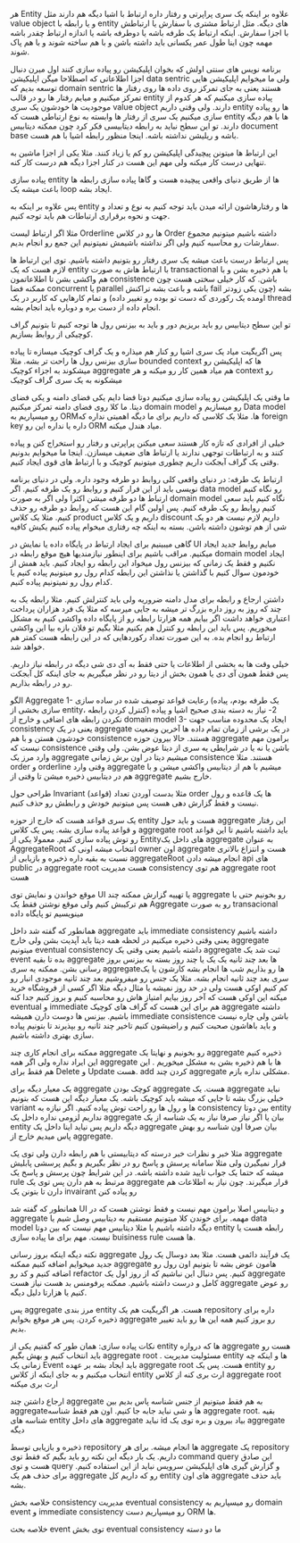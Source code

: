 هر Entity علاوه بر اینکه یک سری پراپرتی و رفتار داره ارتباط با اشیا دیگه هم دارند مثل value object  و یا رابطه با entity های دیگه. مثل ارتباط مشتری با سفارش یا ارتباطش با اجزا سفارش. اینکه ارتباط یک طرفه باشه یا دوطرفه باشه یا اندازه ارتباط چقدر باشه مهمه چون اینا طول عمر یکسانی باید داشته باشن و با هم ساخته شوند و با هم پاک شوند. 


برنامه نویس های سنتی اولش که بخوان اپلیکیشن رو پیاده سازی کنند اول میرن دنبال اجزا اطلاعاتی که اصطلاحا میگن اپلیکیشن data sentric ولی ما میخوایم اپلیکیشن هایی توسعه بدیم که domain sentric هستند یعنی به جای تمرکز روی داده ها روی رفتار ها تمرکز میکنیم و میایم رفتار ها رو در قالب entity پیاده سازی میکنیم که هر کدوم از موجودیت ها خودشون یک سری value object دارند. 
ولی وقتی داریم entity ها رو پیاده سازی میکنیم یک سری از رفتار ها وابسته به نوع ارتباطی هست که entity ها با هم دیگه دارند. تو این سطح نباید به رابطه دیتابیسی فکر کرد چون ممکنه دیتابیس document base باشه و ریلیشن نداشته باشه. اینجا منظور رابطه اشیا با هم هست. 

این ارتباط ها میتونن پیچیدگی اپلیکیشن رو کم یا زیاد کنند. مثلا یکی از اجزا ماشین به تنهایی درست کار میکنه ولی مهم این هست در کنار اجزا دیگه هم درست کار کنه. 

پیاده سازی entity ها از طریق دنیای واقعی پیچیده هست و گاها پیاده سازی رابطه ها باعث میشه یک loop ایجاد بشه. 

پس علاوه بر اینکه به entity ها و رفتارهاشون ارائه میدن باید توجه کنیم به نوع و تعداد و جهت و نحوه برقراری ارتباطات هم باید توجه کنیم. 

مثلا اگر ارتباط لیست Orderline ها رو در کلاس Order داشته باشیم میتونیم مجموع سفارشات رو محاسبه کنیم ولی اگر نداشته باشیمش نمیتونیم این جمع رو انجام بدیم. 

پس ارتباط درست باعث میشه یک سری رفتار رو بتونیم داشته باشیم. 
توی این ارتباط ها لازم هست که یک entity با ارتباط هاش به صورت transactional با هم ذخیره بشن و با هم واکشی بشن تا اطلاعاتمون consistence باشن. که کار خیلی سختی هست چون ممکنه فضا concurrent یا parallel باشه و باعث بشه تراکنش fail بشه (چون یکی زودتر اومده یک رکوردی که دست تو بوده رو تغییر داده) و تمام کارهایی که کاربر در یک thread انجام داده از دست بره و دوباره باید انجام بشه.

تو این سطح دیتابیس رو باید بریزیم دور و باید به بیزنس رول ها توجه کنیم تا بتونیم گراف کوچیکی از روابط بسازیم. 

پس اگریگیت میاد یک سری اشیا رو کنار هم میذاره و یک گراف کوچیک میسازه تا پیاده سازی بیزنس رول ها راحت تر بشه. مثلا bounded context ها که اپلیکیشن رو میشکوند به اجزاء کوچیک aggregate هم میاد همین کار رو میکنه و هر context رو میشکونه به یک سری گراف کوچیک 


ما وقتی یک اپلیکیشن رو پیاده سازی میکنیم دوتا فضا دایم یکی فضای دامنه و یکی فضای دیتا. ما کلا روی فضای دامنه تمرکز میکنیم domain model رو میسازیم و Data model رو میسپاریم به ORMها. مثلا یک کلاسی که داریم برای ما دیگه اهمیتی نداره که foreign key داره یا نداره این رو ORM میاد هندل میکنه. 

خیلی از افرادی که تازه کار هستند سعی میکنن پراپرتی و رفتار رو استخراج کنن و پیاده کنند و به ارتباطات توجهی ندارند یا ارتباط های ضعیف میسازن. اینجا ما میخوایم بدونیم وقتی یک گراف آبجکت داریم چطوری میتونیم کوچیک و با ارتباط های قوی ایجاد کنیم. 


ارتباط یک طرفه:
در دنیای واقعی کلی روابط دو طرفه وجود داره. ولی در دنیای برنامه نویسی باید از این فرار کنیم و روابط رو یک طرفه کنیم. اگر data model رو نگاه کنیم ارتباط ها دو طرفه میشن اکثرا ولی اگر به صورت domain model نگاه کنیم باید سعی کنیم روابط رو یک طرفه کنیم. 
پس اولین گام این هست که روابط دو طرفه رو حذف کنیم.  مثلا یک کلاس product داریم و یک کلاس discount داریم لازم نیست هر دو یک شی از هم توشون داشته باشن. بسته به اینکه چه رفتاری میخوام پیاده کنیم یکیش کافیه

گاهی میبینیم برای ایجاد ارتباط در پایگاه داده یا نمایش در UI میایم روابط جدید ایجاد میکنیم. مراقب باشیم برای اینطور نیازمندیها هیچ موقع رابطه در domain model ایجاد نکنیم و فقط یک زمانی که بیزنس رول میخواد این رابطه رو ایجاد کنیم. 
باید همش از خودمون سوال کنیم با گذاشتن یا نذاشتن این رابطه کدام رول رو میتونیم پیاده کنیم یا کدام رول رو نمیتونیم پیاده کنیم. 

داشتن ارجاع و رابطه برای مدل دامنه ضروریه ولی باید کنترلش کنیم. مثلا رابطه یک به چند که روز به روز داره بزرگ تر میشه به جایی میرسه که مثلا یک فرد هزاران پرداخت اعتباری خواهد داشت اگر بیایم همه هزارتا رابطه رو از پایگاه داده واکشی کنیم به مشکل مبخوریم. پس باید این رابطه رو کنترل هم بکنیم مثلا بگیم تو فلان بازه بیا این واکشی ارتباط رو انجام بده. به این صورت تعداد رکوردهایی که در این رابطه هست کمتر هم خواهد شد. 

خیلی وقت ها به بخشی از اطلاعات یا حتی فقط به آی دی شی دیگه در رابطه نیاز داریم. پس فقط همون آی دی یا همون بخش از دیتا رو در نظر میگیریم به جای اینکه کل آبجکت رو در رابطه بذاریم. 

الگو Aggregate
1- رعایت قواعد توصیف شده در ساده سازی (یک طرفه بودم، پیاده سازی بخشی از entity، کنترل کردن رابطه)
2- نیاز به دسته بندی صحیح اشیا و پیاده نکردن رابطه های اضافی و خارج از domain model
3- ایجاد یک محدوده مناسب جهت consistency یعنی در یک aggregate در یک برشی از زمان تمام داده ها آخرین وضعیت خودشون هستن و با هم consistence هستند. حالا بیرون حوزه aggregate برامون مهم نیست که consistence باشن یا نه یا در شرایطی یه سری از دیتا عوض بشن. ولی وقتی وارد مرز یک aggregate میشیم دیتا در اون برش زمانی consistence هستند. 
مثلا order و orderline وقتی وارد aggregate میشیم با هم از دیتابیس واکشی میشن و با هم در دیتابیس ذخیره میشن تا وقتی از aggregate خارج بشیم. 

طراحی حول Invariant (قواعد)
مثلا بدست آوردن تعداد order ها یک قاعده و رول نیست و فقط گزارش دهی هست پس میتونیم خودش و رابطش رو حذف کنیم. 


یک سری قواعد هست که خارج از حوزه entity هست و باید حول aggregate این رفتار و قواعد پیاده سازی بشه. پس یک کلاس aggregate root باید داشته باشیم تا این قواعد رو توش پیاده سازی کنیم. معمولا یکی از Entityهای داخل یک aggregate به عنوان AggregateRoot انتخاب میشه اونی که owner اون aggregate هست و انتزاع بالاتری نسبت به بقیه داره
ذخیره و بازیابی از aggregateRoot انجام میشه
دادن api های public در aggregate root هست
مدیریت consistency هم توی aggregate root هست 


موقع خواندن و نمایش توی UI یا تهییه گزارش ممکنه چند aggregate رو بخونیم حتی با هم ترکیبش کنیم ولی موقع نوشتن فقط یک Aggregate رو به صورت transacional مینویسیم تو پایگاه داده
 
همانطور که گفته شد داخل aggregate باید immediate consistency داشته باشیم یعنی وقتی ذخیره میکنیم در لحظه همه دیتا باید آپدیت بشن ولی خارج  aggregate میتونیم eventual consistency داشته باشیم یعنی وقتی یک  aggregate ثبت شد یک event بده تا بقیه  aggregate ها بعد چند ثانیه یک یک یا چند روز بسته به بیزنس بروز رسانی بشن. ممکنه یه سری  aggregateها رو بذاریم شب ها انجام بشه کارشون یا یک سری بعد چند ثانیه انجام بشه. مثلا یک جنس رو میفروشیم بعد چند ثانیه موجودی انبار رو کم کنیم اوکی هست ولی در حد روز نمیشه یا مثال دیگه مثلا اگر کسی از فروشگاه خرید میکنه این اوکی هست که آخر روز بیایم امتیاز هاش رو محاسبه کنیم و بروز کنیم 
جدا کنه eventual و immediate هم برای این هست که گراف های کوچیک  aggregate داشته باشیم. بیزنس ها دوست دارن همیشه immediate consistence باشن ولی چاره نیست و باید باهاشون صحبت کنیم و راضیشون کنیم تاخیر چند ثانیه رو بپذیرند تا بتونیم پیاده سازی بهتری داشته باشیم. 

ممکنه برای انجام کاری چند  aggregate رو بخونیم و نهایتا یک  aggregate ذخیره کنیم این ایراد نداره ولی اگر همه  aggregate ها با هم ذخیره بشن به مشکل میخوریم . این هم فقط برای Delete  و Update هست. add کردن چند  aggregate مشکلی نداره بازم. 


یک معیار دیگه برای  aggregate کوچک بودن  aggregate هست. یک  aggregate نباید خیلی بزرگ بشه تا جایی که میشه باید کوچیک باشه. 
یک معیار دیگه این هست که بتونیم variant ها و رول ها رو راحت توش پیاده کنیم. اگر نیازه به consistency بین دوتا entity نداریم لزومی نداره داخل یک  aggregate بیان یا اگر نیاز صرفا نیاز به یک شناسه از یک entity دیگه داریم پس نیاید اینا داخل یک  aggregate بیان صرفا اون شناسه رو بهش پاس میدیم خارج از  aggregate. 

مثلا خبر و نظرات خبر درسته که دیتابیستی با هم رابطه دارن ولی توی یک aggregate قرار نمیگیرن
ولی مثلا سامانه پرسش و پاسخ رو در نظر بگیریم و بگیم پرسشی پابلیش میشه که حتما یک جواب تایید شده داشته باشه. در این شرایط چون پرسش و پاسخ یک rule مرتبط به هم دارن پس توی یک  aggregate قرار میگیرند. چون نیاز به اطلاعات هم دارن تا بتونن یک invairant رو پیاده کنن

همانطور که گفته شد UI و دیتابیس اصلا برامون مهم نیست و فقط نوشتن هست که در  aggregate مهمه. برای خوندن کلا میتونیم مستقیم به دیتابیس وصل شیم یا data model دیگه داشته باشیم یا مثلا دیتابیس مهم نیست که بین دوتا entity رابطه هست یا نیست. مهم برای ما پیاده سازی buisiness rule ها هست. 

نکته دیگه اینکه بروز رسانی  aggregate یک فرآیند دائمی هست. مثلا بعد دوسال یک رول جدید میخوایم اضافه کنیم ممکنه  aggregate هامون عوض بشه تا بتونیم اون رول رو اضافه کنیم و کد رو refactor کنیم.  پس دنبال این نباشیم که از روز اول یک  aggregate کامل و درست داشته باشیم. ممکنه پرفومنس بد هست نیاز هست  aggregate رو عوض کنیم یا هزارتا دلیل دیگه. 

پس  aggregate مرز بندی entity هست. هر اگریگیت هم یک repository داره برای ذخیره کردن. پس هر موقع بخوایم  aggregate رو بروز کنیم همه این ها رو باید تغییر بدیم.

نکات پیاده سازی:
همان طور که گفتیم یکی از entity ها که دروازه  aggregate هست رو باید انتخاب کنیم و بهش بگیم aggregate root . مسئولیت مدیریت entity ها و اینکه چه زمانی یک Event باید ایجاد بشه بر عهده  aggregate root هست. پس یک entity رو انتخاب میکنیم و به جای اینکه از کلاس entity ارث بری کنه از کلاس aggregate root ارث بری میکنه

ارجاع داشتن چند aggregate به هم 
فقط میتونیم از جنس شناسه پاس بدیم بین  aggregateها و شی نباید جابه جا کنیم. اون هم فقط شناسه aggregate root. بقیه شناسه های entity های داخل  aggregate نباید id بیاد بیرون و بره توی یک  aggregate دیگه

ذخیره و بازیابی توسط repository ها انجام میشه. برای هر  aggregate یک repository داریم. یک بار دیگه این نکته رو باید بگیم که فقط توی command query این صادق هست و توی query و گزارش گیری های اپلیکیشن سرویس نباید از این استفاده کنیم. 
برای حذف هم یک  aggregate رو که داریم کل entity های اون  aggregate باید حذف بشه. 

خلاصه بخش consistency
مدیریت eventual consistency رو میسپاریم به domain event و immediate consistency رو میسپاریم دست ORM ها. 

خلاصه بحث event توی بخش eventual consistency
ما دو دسته 